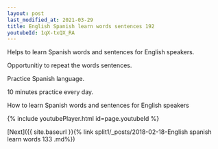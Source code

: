 ```yaml
---
layout: post
last_modified_at: 2021-03-29
title: English Spanish learn words sentences 192 
youtubeId: 1qX-txQX_RA
---
```

 
 
Helps to learn Spanish words and sentences for English speakers.

Opportunitiy to repeat the words sentences. 

Practice Spanish language. 
 
10 minutes practice every day. 
 
How to learn Spanish words and sentences for English speakers 
 
{% include youtubePlayer.html id=page.youtubeId %}
 
 
[Next]({{ site.baseurl }}{% link  split1/_posts/2018-02-18-English spanish learn words 133 .md%})
 
